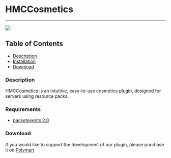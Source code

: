 # HMCCosmetics
----

<a href="https://img.shields.io/badge/License-gpl-v3"><img src="https://img.shields.io/badge/License-gpl-v3"></a>

## Table of Contents
- [Description](#description)
- [Installation](#installation)
- [Download](#download)

### Description

HMCCosmetics is an intuitive, easy-to-use cosmetics plugin, designed for servers using resource packs.

### Requirements

- [packetevents 2.0](https://github.com/retrooper/packetevents)

### Download

If you would like to support the development of our plugin, please purchase it on [Polymart](https://polymart.org/resource/hmccosmetics.1879)



